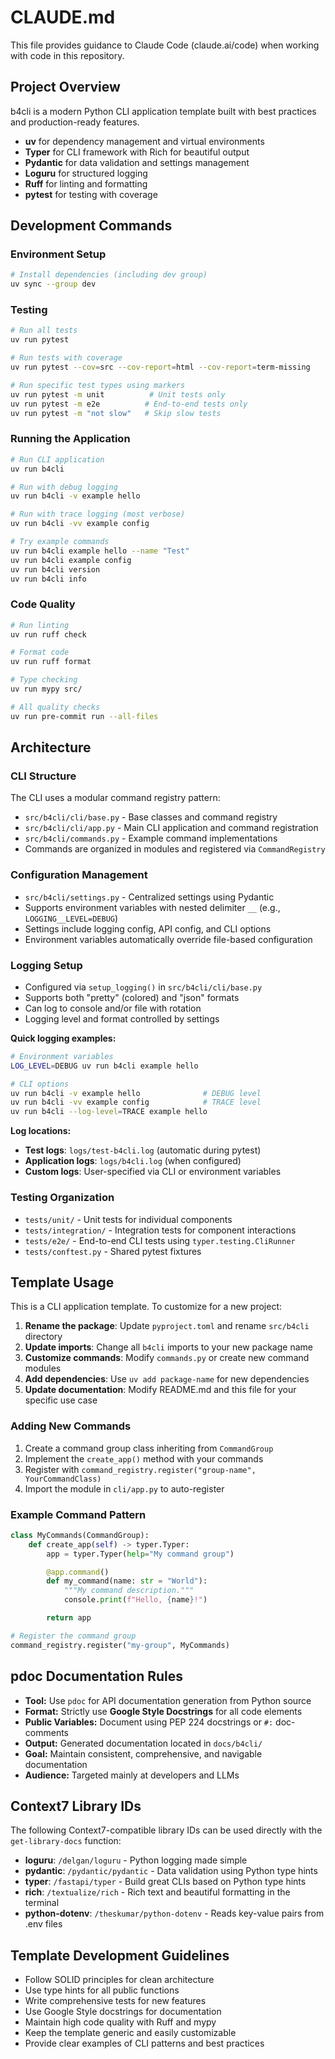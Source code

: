 # CLAUDE.md

This file provides guidance to Claude Code (claude.ai/code) when working with code in this repository.

## Project Overview

b4cli is a modern Python CLI application template built with best practices and production-ready features.

- **uv** for dependency management and virtual environments
- **Typer** for CLI framework with Rich for beautiful output
- **Pydantic** for data validation and settings management
- **Loguru** for structured logging
- **Ruff** for linting and formatting
- **pytest** for testing with coverage

## Development Commands

### Environment Setup
```bash
# Install dependencies (including dev group)
uv sync --group dev
```

### Testing
```bash
# Run all tests
uv run pytest

# Run tests with coverage
uv run pytest --cov=src --cov-report=html --cov-report=term-missing

# Run specific test types using markers
uv run pytest -m unit          # Unit tests only
uv run pytest -m e2e          # End-to-end tests only
uv run pytest -m "not slow"   # Skip slow tests
```

### Running the Application
```bash
# Run CLI application
uv run b4cli

# Run with debug logging
uv run b4cli -v example hello

# Run with trace logging (most verbose)
uv run b4cli -vv example config

# Try example commands
uv run b4cli example hello --name "Test"
uv run b4cli example config
uv run b4cli version
uv run b4cli info
```

### Code Quality
```bash
# Run linting
uv run ruff check

# Format code
uv run ruff format

# Type checking
uv run mypy src/

# All quality checks
uv run pre-commit run --all-files
```

## Architecture

### CLI Structure
The CLI uses a modular command registry pattern:

- `src/b4cli/cli/base.py` - Base classes and command registry
- `src/b4cli/cli/app.py` - Main CLI application and command registration
- `src/b4cli/commands.py` - Example command implementations
- Commands are organized in modules and registered via `CommandRegistry`

### Configuration Management
- `src/b4cli/settings.py` - Centralized settings using Pydantic
- Supports environment variables with nested delimiter `__` (e.g., `LOGGING__LEVEL=DEBUG`)
- Settings include logging config, API config, and CLI options
- Environment variables automatically override file-based configuration

### Logging Setup
- Configured via `setup_logging()` in `src/b4cli/cli/base.py`
- Supports both "pretty" (colored) and "json" formats
- Can log to console and/or file with rotation
- Logging level and format controlled by settings

**Quick logging examples:**
```bash
# Environment variables
LOG_LEVEL=DEBUG uv run b4cli example hello

# CLI options
uv run b4cli -v example hello              # DEBUG level
uv run b4cli -vv example config            # TRACE level
uv run b4cli --log-level=TRACE example hello
```

**Log locations:**
- **Test logs**: `logs/test-b4cli.log` (automatic during pytest)
- **Application logs**: `logs/b4cli.log` (when configured)
- **Custom logs**: User-specified via CLI or environment variables

### Testing Organization
- `tests/unit/` - Unit tests for individual components
- `tests/integration/` - Integration tests for component interactions
- `tests/e2e/` - End-to-end CLI tests using `typer.testing.CliRunner`
- `tests/conftest.py` - Shared pytest fixtures

## Template Usage

This is a CLI application template. To customize for a new project:

1. **Rename the package**: Update `pyproject.toml` and rename `src/b4cli` directory
2. **Update imports**: Change all `b4cli` imports to your new package name
3. **Customize commands**: Modify `commands.py` or create new command modules
4. **Add dependencies**: Use `uv add package-name` for new dependencies
5. **Update documentation**: Modify README.md and this file for your specific use case

### Adding New Commands

1. Create a command group class inheriting from `CommandGroup`
2. Implement the `create_app()` method with your commands
3. Register with `command_registry.register("group-name", YourCommandClass)`
4. Import the module in `cli/app.py` to auto-register

### Example Command Pattern
```python
class MyCommands(CommandGroup):
    def create_app(self) -> typer.Typer:
        app = typer.Typer(help="My command group")

        @app.command()
        def my_command(name: str = "World"):
            """My command description."""
            console.print(f"Hello, {name}!")

        return app

# Register the command group
command_registry.register("my-group", MyCommands)
```

## pdoc Documentation Rules

- **Tool:** Use `pdoc` for API documentation generation from Python source
- **Format:** Strictly use **Google Style Docstrings** for all code elements
- **Public Variables:** Document using PEP 224 docstrings or `#:` doc-comments
- **Output:** Generated documentation located in `docs/b4cli/`
- **Goal:** Maintain consistent, comprehensive, and navigable documentation
- **Audience:** Targeted mainly at developers and LLMs

## Context7 Library IDs

The following Context7-compatible library IDs can be used directly with the `get-library-docs` function:

- **loguru**: `/delgan/loguru` - Python logging made simple
- **pydantic**: `/pydantic/pydantic` - Data validation using Python type hints
- **typer**: `/fastapi/typer` - Build great CLIs based on Python type hints
- **rich**: `/textualize/rich` - Rich text and beautiful formatting in the terminal
- **python-dotenv**: `/theskumar/python-dotenv` - Reads key-value pairs from .env files

## Template Development Guidelines

- Follow SOLID principles for clean architecture
- Use type hints for all public functions
- Write comprehensive tests for new features
- Use Google Style docstrings for documentation
- Maintain high code quality with Ruff and mypy
- Keep the template generic and easily customizable
- Provide clear examples of CLI patterns and best practices
